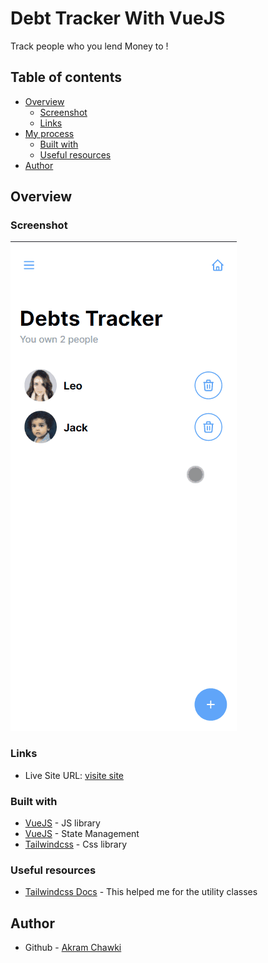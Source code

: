 # Debt Tracker With VueJS

Track people who you lend Money to !

## Table of contents

- [Overview](#overview)
  - [Screenshot](#screenshot)
  - [Links](#links)
- [My process](#my-process)
  - [Built with](#built-with)
  - [Useful resources](#useful-resources)
- [Author](#author)


## Overview

### Screenshot

![](./screenshots/screenshot.gif)


### Links

- Live Site URL: [visite site]()


### Built with


- [VueJS](https://vuejs.org/) - JS library
- [VueJS](https://vuex.vuejs.org/) - State Management
- [Tailwindcss](https://tailwindcss.com/) - Css library



### Useful resources

- [Tailwindcss Docs](https://tailwindcss.com/docs/installation) - This helped me for the utility classes


## Author

- Github - [Akram Chawki](https://github.com/AkramChawki/)